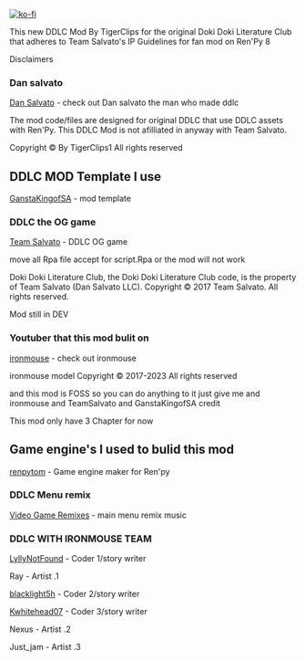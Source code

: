 [![ko-fi](https://www.ko-fi.com/img/githubbutton_sm.svg)](https://ko-fi.com/tigerclips1)

This new DDLC Mod By TigerClips for the original Doki Doki Literature Club that adheres to Team Salvato's IP Guidelines for fan mod on Ren'Py 8

Disclaimers

### Dan salvato

[Dan Salvato](https://twitter.com/dansalvato/) - check out Dan salvato the man who made ddlc

The mod code/files are designed for original DDLC  that use DDLC assets with Ren'Py. This DDLC Mod  is not afilliated in anyway with Team Salvato.

Copyright © By TigerClips1 All rights reserved

## DDLC MOD Template I use 
[GanstaKingofSA](https://github.com/GanstaKingofSA) - mod template

### DDLC the OG game ###

[Team Salvato](https://teamsalvato.itch.io/ddlc) - DDLC OG game

move all Rpa file accept for script.Rpa or the mod will not work

Doki Doki Literature Club, the Doki Doki Literature Club code, is the property of Team Salvato (Dan Salvato LLC). Copyright © 2017 Team Salvato. All rights reserved.

Mod still in DEV 

### Youtuber that this mod bulit on ###

[ironmouse](https://www.youtube.com/@IronMouseParty/videos) - check out ironmouse  


ironmouse model Copyright © 2017-2023 All rights reserved

and this mod is FOSS so you can do anything to it just give me and ironmouse and TeamSalvato and GanstaKingofSA credit

This mod only have 3 Chapter for now 

## Game engine's I used to bulid this mod

[renpytom](https://github.com/renpy/renpy) - Game engine maker for Ren'py

### DDLC Menu remix

[Video Game Remixes](https://www.youtube.com/@VideoGameRemixes) - main menu remix music

### DDLC WITH IRONMOUSE TEAM ###

[LyllyNotFound](https://github.com/LyllyNotFound) - Coder 1/story writer

Ray - Artist .1

[blacklight5h](https://github.com/blackdeath5h) - Coder 2/story writer

[Kwhitehead07](https://github.com/Kwhitehead07) - Coder 3/story writer

Nexus - Artist .2

Just_jam - Artist .3 